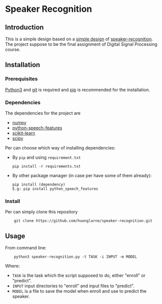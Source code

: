 # Speaker Recognition

## Introduction
This is a simple design based on a [simple design](https://github.com/crouchred/speaker-recognition-py3) of [speaker-recognition](https://github.com/ppwwyyxx/speaker-recognition). The project suppose to be the final assignment of Digital Signal Processing course.

## Installation

### Prerequisites

[Python3](https://www.python.org/download/releases/3.0/) and [git](https://git-scm.com/) is required and [pip](https://pip.pypa.io/en/latest/) is recommended for the installation.

### Dependencies
The dependencies for the project are
- [numpy](https://numpy.org/)
- [python-speech-features](https://python-speech-features.readthedocs.io/en/latest/)
- [scikit-learn](https://scikit-learn.org/stable/)
- [scipy](https://www.scipy.org/)

Per can choose which way of installing dependencies:
- By `pip` and using `requirement.txt`

    ```
    pip install -r requirements.txt
    ```
- By other package manager (in case per have some of them already):

    ```
    pip install (dependency)
    E.g: pip install python_speech_features
    ```

### Install
Per can simply clone this repository
```
    git clone https://github.com/huonglarne/speaker-recognition.git
```

## Usage
From command line:
```
    python3 speaker-recognition.py -t TASK -i INPUT -m MODEL
```
Where:
- `TASK` is the task which the script supposed to do, either "enroll" or "predict".
- `INPUT` input directories to "enroll" and input files to "predict".
- `MODEL` is a file to save the model when enroll and use to predict the speaker.